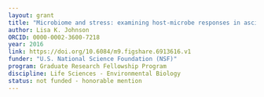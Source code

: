 ```yaml
---
layout: grant
title: "Microbiome and stress: examining host-microbe responses in ascidians following acute low salinity exposure"
author: Lisa K. Johnson
ORCID: 0000-0002-3600-7218
year: 2016
link: https://doi.org/10.6084/m9.figshare.6913616.v1
funder: "U.S. National Science Foundation (NSF)"
program: Graduate Research Fellowship Program
discipline: Life Sciences - Environmental Biology
status: not funded - honorable mention
---
```

